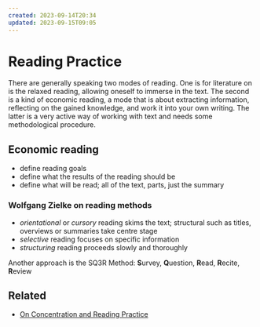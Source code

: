 ```yaml
---
created: 2023-09-14T20:34
updated: 2023-09-15T09:05
---
```

# Reading Practice

There are generally speaking two modes of reading. One is for literature on is the relaxed reading, allowing oneself to immerse in the text. The second is a kind of economic reading, a mode that is about extracting information, reflecting on the gained knowledge, and work it into your own writing. The latter is a very active way of working with text and needs some methodological procedure.

## Economic reading
- define reading goals
- define what the results of the reading should be
- define what will be read; all of the text, parts, just the summary

### Wolfgang Zielke on reading methods
- *orientational* or *cursory* reading skims the text; structural such as titles, overviews or summaries take centre stage
- *selective* reading focuses on specific information
- *structuring* reading proceeds slowly and thoroughly

Another approach is the SQ3R Method: **S**urvey, **Q**uestion, **R**ead, **R**ecite, **R**eview

## Related
- [On Concentration and Reading Practice](journal/2023-03-06.md)
